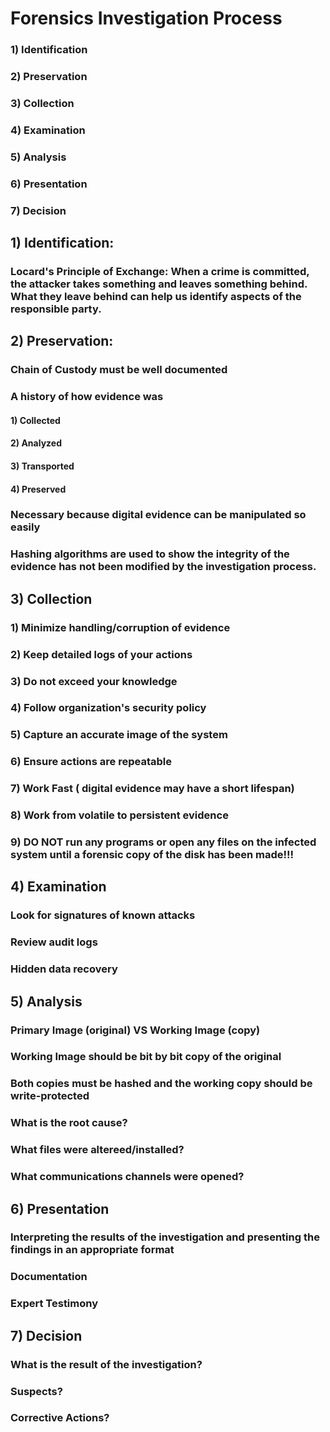 # Forensics Investigation Process

### 1) Identification

### 2) Preservation

### 3) Collection

### 4) Examination

### 5) Analysis

### 6) Presentation

### 7) Decision

## 1) Identification:

### Locard's Principle of Exchange: When a crime is committed, the attacker takes something and leaves something behind. What they leave behind can help us identify aspects of the responsible party.

## 2) Preservation:

### Chain of Custody must be well documented

### A history of how evidence was 

#### 1) Collected

#### 2) Analyzed

#### 3) Transported

#### 4) Preserved

### Necessary because digital evidence can be manipulated so easily

### Hashing algorithms are used to show the integrity of the evidence has not been modified by the investigation process.

## 3) Collection

###  1) Minimize handling/corruption of evidence

### 2) Keep detailed logs of your actions

### 3) Do not exceed your knowledge

### 4) Follow organization's security policy

### 5) Capture an accurate image of the system

### 6) Ensure actions are repeatable

### 7) Work Fast ( digital evidence may have a short lifespan)

### 8) Work from volatile to persistent evidence

### 9) DO NOT run any programs or open any files on the infected system until a forensic copy of the disk has been made!!!

## 4) Examination

### Look for signatures of known attacks

### Review audit logs

### Hidden data recovery

## 5) Analysis

### Primary Image (original) VS Working Image (copy)

### Working Image should be bit by bit copy of the original

### Both copies must be hashed and the working copy should be write-protected

### What is the root cause?

### What files were altereed/installed?

### What communications channels were opened?

## 6) Presentation

### Interpreting the results of the investigation and presenting the findings in an appropriate format

### Documentation

### Expert Testimony

## 7) Decision

### What is the result of the investigation?

### Suspects?

### Corrective Actions?
